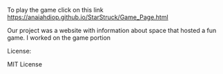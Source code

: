 To play the game click on this link https://anaiahdiop.github.io/StarStruck/Game_Page.html

Our project was a website with information about space that hosted a fun game. I worked on the game portion

License:

MIT License
